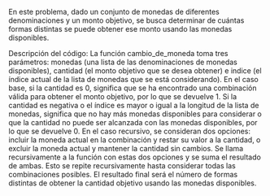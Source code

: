 En este problema, dado un conjunto de monedas de diferentes denominaciones y un monto objetivo, se busca determinar de cuántas formas distintas se puede obtener ese monto usando las monedas disponibles.

Descripción del código:
La función cambio_de_moneda toma tres parámetros: monedas (una lista de las denominaciones de monedas disponibles), cantidad (el monto objetivo que se desea obtener) e indice (el índice actual de la lista de monedas que se está considerando).
En el caso base, si la cantidad es 0, significa que se ha encontrado una combinación válida para obtener el monto objetivo, por lo que se devuelve 1.
Si la cantidad es negativa o el índice es mayor o igual a la longitud de la lista de monedas, significa que no hay más monedas disponibles para considerar o que la cantidad no puede ser alcanzada con las monedas disponibles, por lo que se devuelve 0.
En el caso recursivo, se consideran dos opciones: incluir la moneda actual en la combinación y restar su valor a la cantidad, o excluir la moneda actual y mantener la cantidad sin cambios. Se llama recursivamente a la función con estas dos opciones y se suma el resultado de ambas.
Esto se repite recursivamente hasta considerar todas las combinaciones posibles. El resultado final será el número de formas distintas de obtener la cantidad objetivo usando las monedas disponibles.
